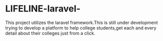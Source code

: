 # LIFELINE-laravel-
This project utilizes the laravel framework.This is still under development trying to develop a platform to help college students,get each and every detail about their colleges just from a click.  
